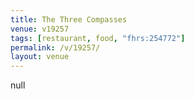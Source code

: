 ```yaml
---
title: The Three Compasses
venue: v19257
tags: [restaurant, food, "fhrs:254772"]
permalink: /v/19257/
layout: venue
---
```

null